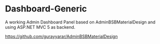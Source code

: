 # Dashboard-Generic

A working Admin Dashboard Panel based on AdminBSBMaterialDesign and using ASP.NET MVC 5 as backend.

https://github.com/gurayyarar/AdminBSBMaterialDesign
